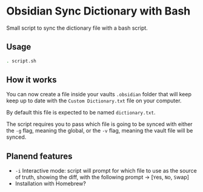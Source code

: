 # Obsidian Sync Dictionary with Bash

Small script to sync the dictionary file with a bash script.

## Usage
```bash
. script.sh
```

## How it works

You can now create a file inside your vaults `.obsidian` folder that will keep keep up to date with the `Custom Dictionary.txt` file on your computer.

By default this file is expected to be named `dictionary.txt`.

The script requires you to pass which file is going to be synced with either the `-g` flag, meaning the global, or the `-v` flag, meaning the vault file will be synced.

## Planend features

- `-i` Interactive mode: script will prompt for which file to use as the source of truth, showing the diff, with the following prompt -> \[`Y`es, `N`o, `S`wap]
- Installation with Homebrew?
